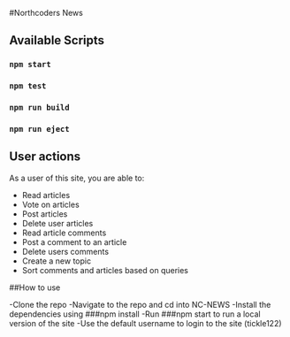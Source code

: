 #Northcoders News

## Available Scripts
### `npm start`
### `npm test`
### `npm run build`
### `npm run eject`

## User actions

As a user of this site, you are able to:

- Read articles
- Vote on articles
- Post articles
- Delete user articles
- Read article comments
- Post a comment to an article
- Delete users comments
- Create a new topic
- Sort comments and articles based on queries

##How to use

-Clone the repo
-Navigate to the repo and cd into NC-NEWS
-Install the dependencies using ###npm install
-Run ###npm start to run a local version of the site
-Use the default username to login to the site (tickle122)


